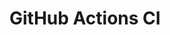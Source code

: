 # GitHub Actions CI

















































































































































































































































































































































































































































































































































































































































































































































































































































































































































































































































































